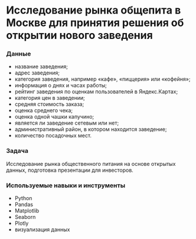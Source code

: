 # Исследование рынка общепита в Москве для принятия решения об открытии нового заведения

### Данные
* название заведения;
* адрес заведения;
* категория заведения, например «кафе», «пиццерия» или «кофейня»;
* информация о днях и часах работы;
* рейтинг заведения по оценкам пользователей в Яндекс.Картах;
* категория цен в заведении;
* средняя стоимость заказа;
* оценка среднего чека;
* оценка одной чашки капучино;
* является ли заведение сетевым или нет;
* административный район, в котором находится заведение;
* количество посадочных мест.

### Задача
Исследование рынка общественного питания на основе открытых данных, подготовка презентации для инвесторов.

### Используемые навыки и инструменты
* Python
* Pandas
* Matplotlib
* Seaborn
* Plotly
* визуализация данных